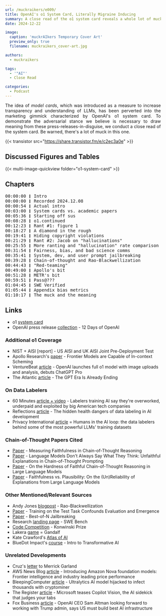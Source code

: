 ```yaml
---
url: /muckraikers/e009/
title: OpenAI's o1 System Card, Literally Migraine Inducing
summary: A close read of the o1 system card reveals a whole lot of muck.
date: 2024-12-22

image:
  caption: 'muckrAIkers Temporary Cover Art'
  preview_only: true
  filename: muckraikers_cover-art.jpg

authors:
  - muckraikers

tags:
  - '"AI"'
  - Close Read

categories: 
  - Podcast
---
```


<div style="text-align: justify">
The idea of <i>model cards</i>, which was introduced as a measure to increase transparency and understanding of LLMs, has been perverted into the marketing gimmick characterized by OpenAI's o1 system card. To demonstrate the adversarial stance we believe is necessary to draw meaning from these press-releases-in-disguise, we conduct a close read of the system card. Be warned, there's a lot of muck in this one.

{{< transistor src="https://share.transistor.fm/e/c2ec3a0e" >}}
</div>

## Discussed Figures and Tables

{{< multi-image-quickview folder="o1-system-card" >}}

## Chapters

<div style="text-align: left; font-family:monospace;">
00:00:00 ❙ Intro<br>
00:00:00 ❙ Recorded 2024.12.08<br>
00:00:54 ❙ Actual intro<br>
00:03:00 ❙ System cards vs. academic papers<br>
00:05:36 ❙ Starting off sus<br>
00:08:28 ❙ o1.continued<br>
00:12:23 ❙ Rant #1: figure 1<br>
00:18:27 ❙ A diamond in the rough<br>
00:19:41 ❙ Hiding copyright violations<br>
00:21:29 ❙ Rant #2: Jacob on "hallucinations"<br>
00:25:55 ❙ More ranting and "hallucination" rate comparison<br>
00:31:54 ❙ Fairness, bias, and bad science comms<br>
00:35:41 ❙ System, dev, and user prompt jailbreaking<br>
00:39:28 ❙ Chain-of-thought and Rao-Blackwellization<br>
00:44:43 ❙ "Red-teaming"<br>
00:49:00 ❙ Apollo's bit<br>
00:51:28 ❙ METR's bit<br>
00:59:51 ❙ Pass@???<br>
01:04:45 ❙ SWE Verified<br>
01:05:44 ❙ Appendix bias metrics<br>
01:10:17 ❙ The muck and the meaning
</div>

## Links
- o1 [system card](https://cdn.openai.com/o1-system-card-20241205.pdf)
- OpenAI press release [collection](https://openai.com/12-days/) - 12 Days of OpenAI

### Additional o1 Coverage
- NIST + AISI [report] - US AISI and UK AISI Joint Pre-Deployment Test
- Apollo Research's [paper](https://static1.squarespace.com/static/6593e7097565990e65c886fd/t/67620d38fa0ceb12041ba585/1734479163821/in_context_scheming_paper_v2.pdf) - Frontier Models are Capable of
In-context Scheming
- VentureBeat [article](https://venturebeat.com/ai/openai-launches-full-o1-model-with-34-reduced-error-rate-debuts-chatgpt-pro/) - OpenAI launches full o1 model with image uploads and analysis, debuts ChatGPT Pro
- The Atlantic [article](https://www.theatlantic.com/technology/archive/2024/12/openai-o1-reasoning-models/680906/?gift=iWa_iB9lkw4UuiWbIbrWGdT4_sPi9gCLOZGiikclbz8&utm_source=copy-link&utm_medium=social&utm_campaign=share) - The GPT Era Is Already Ending

### On Data Labelers
- 60 Minutes [article + video](https://www.cbsnews.com/news/labelers-training-ai-say-theyre-overworked-underpaid-and-exploited-60-minutes-transcript/) - Labelers training AI say they're overworked, underpaid and exploited by big American tech companies
- Reflections [article](https://4sonline.org/news_manager.php?page=36940) - The hidden health dangers of data labeling in AI development
- Privacy International [article](https://privacyinternational.org/explainer/5357/humans-ai-loop-data-labelers-behind-some-most-powerful-llms-training-datasets) = Humans in the AI loop: the data labelers behind some of the most powerful LLMs' training datasets

### Chain-of-Thought Papers Cited
- [Paper](https://arxiv.org/abs/2307.13702) - Measuring Faithfulness in Chain-of-Thought Reasoning
- [Paper](https://arxiv.org/abs/2305.04388) - Language Models Don't Always Say What They Think: Unfaithful Explanations in Chain-of-Thought Prompting
- [Paper](https://arxiv.org/abs/2406.10625) - On the Hardness of Faithful Chain-of-Thought Reasoning in Large Language Models
- [Paper](https://arxiv.org/abs/2402.04614) - Faithfulness vs. Plausibility: On the (Un)Reliability of Explanations from Large Language Models

### Other Mentioned/Relevant Sources
- Andy Jones [blogpost](https://andrewcharlesjones.github.io/journal/rao-blackwellization.html) - Rao-Blackwellization 
- [Paper](https://arxiv.org/abs/2407.07890) - Training on the Test Task Confounds Evaluation and Emergence
- [Paper](https://arxiv.org/abs/2412.03556) - Best-of-N Jailbreaking
- Research [landing page](https://www.swebench.com) - SWE Bench
- [Code Competition](https://www.kaggle.com/competitions/konwinski-prize) - Konwinski Prize
- Lakera [game](https://gandalf.lakera.ai/do-not-tell) = Gandalf
- Kate Crawford's [Atlas of AI](https://yalebooks.yale.edu/book/9780300264630/atlas-of-ai/)
- BlueDot Impact's [course](https://course.aisafetyfundamentals.com/home/intro-to-tai) - Intro to Transformative AI


### Unrelated Developments
- Cruz's [letter](https://www.commerce.senate.gov/services/files/55267EFF-11A8-4BD6-BE1E-61452A3C48E3) to Merrick Garland
- AWS News Blog [article](https://aws.amazon.com/blogs/aws/introducing-amazon-nova-frontier-intelligence-and-industry-leading-price-performance/) - Introducing Amazon Nova foundation models: Frontier intelligence and industry leading price performance
- BleepingComputer [article](https://www.bleepingcomputer.com/news/security/ultralytics-ai-model-hijacked-to-infect-thousands-with-cryptominer/) - Ultralytics AI model hijacked to infect thousands with cryptominer 
- The Register [article](https://www.theregister.com/2024/12/07/microsoft_copilot_vision/) - Microsoft teases Copilot Vision, the AI sidekick that judges your tabs
- Fox Business [article](https://www.foxbusiness.com/technology/openai-ceo-sam-altman-looking-forward-working-trump-admin-says-us-must-build-best-ai-infrastructure) - OpenAI CEO Sam Altman looking forward to working with Trump admin, says US must build best AI infrastructure